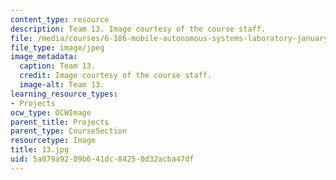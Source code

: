 ```yaml
---
content_type: resource
description: Team 13. Image courtesy of the course staff.
file: /media/courses/6-186-mobile-autonomous-systems-laboratory-january-iap-2005/5a079a9209b641dc84250d32acba47df_13.jpg
file_type: image/jpeg
image_metadata:
  caption: Team 13.
  credit: Image courtesy of the course staff.
  image-alt: Team 13.
learning_resource_types:
- Projects
ocw_type: OCWImage
parent_title: Projects
parent_type: CourseSection
resourcetype: Image
title: 13.jpg
uid: 5a079a92-09b6-41dc-8425-0d32acba47df
---
```

